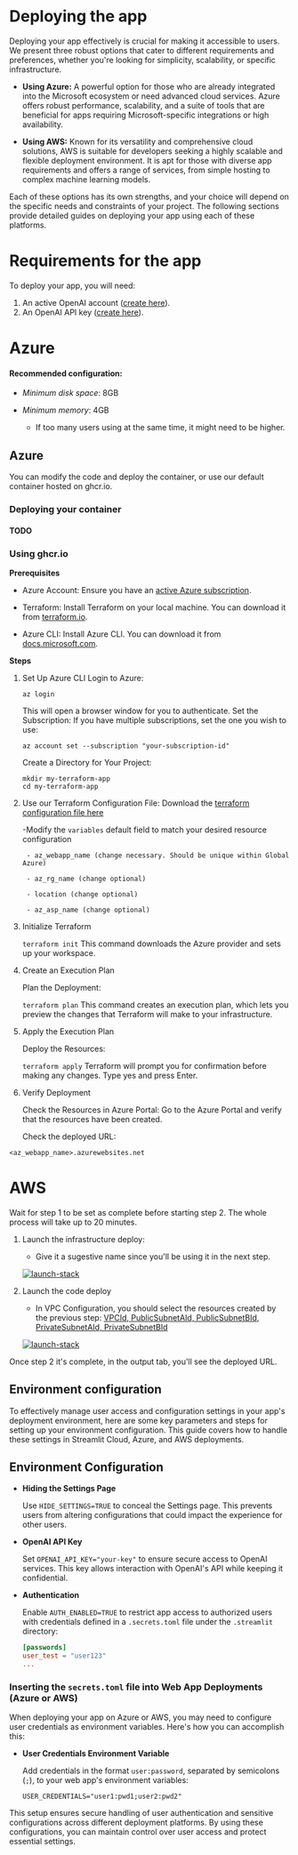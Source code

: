 # Deploying the app

Deploying your app effectively is crucial for making it accessible to users. We present three robust options that cater to different requirements and preferences, whether you're looking for simplicity, scalability, or specific infrastructure.

- **Using Azure:** A powerful option for those who are already integrated into the Microsoft ecosystem or need advanced cloud services. Azure offers robust performance, scalability, and a suite of tools that are beneficial for apps requiring Microsoft-specific integrations or high availability.

- **Using AWS:** Known for its versatility and comprehensive cloud solutions, AWS is suitable for developers seeking a highly scalable and flexible deployment environment. It is apt for those with diverse app requirements and offers a range of services, from simple hosting to complex machine learning models.

Each of these options has its own strengths, and your choice will depend on the specific needs and constraints of your project. The following sections provide detailed guides on deploying your app using each of these platforms.

# Requirements for the app

To deploy your app, you will need:

1. An active OpenAI account ([create here](https://platform.openai.com/login)).
2. An OpenAI API key ([create here](https://platform.openai.com/account/api-keys)).

# Azure

#### Recommended configuration:

- *Minimum disk space*: 8GB 

- *Minimum memory*: 4GB
    - If too many users using at the same time, it might need to be higher.

## Azure

You can modify the code and deploy the container, or use our default container hosted on ghcr.io.

### Deploying your container
#### TODO

### Using ghcr.io

**Prerequisites**

- Azure Account: Ensure you have an [active Azure subscription](https://azure.microsoft.com/en-us/pricing/purchase-options/azure-account?msockid=1e4bc940d7cf6738158eda91d616667e).

- Terraform: Install Terraform on your local machine. You can download it from [terraform.io](https://developer.hashicorp.com/terraform/install?product_intent=terraform).

- Azure CLI: Install Azure CLI. You can download it from [docs.microsoft.com](https://learn.microsoft.com/en-us/cli/azure/install-azure-cli).

**Steps**

1. Set Up Azure CLI
    Login to Azure:

    `az login` 

    This will open a browser window for you to authenticate.
    Set the Subscription:
    If you have multiple subscriptions, set the one you wish to use:

    `az account set --subscription "your-subscription-id"`

    Create a Directory for Your Project:

    ```
    mkdir my-terraform-app  
    cd my-terraform-app  
    ```
 
2. Use our Terraform Configuration File:
    Download the [terraform configuration file here](https://github.com/microsoft/intelligence-toolkit/blob/main/deploy/azure/main.tf)


    -Modify the `variables` default field to match your desired resource configuration

        - az_webapp_name (change necessary. Should be unique within Global Azure)

        - az_rg_name (change optional)

        - location (change optional)

        - az_asp_name (change optional)

3. Initialize Terraform


    `terraform init`
    This command downloads the Azure provider and sets up your workspace.

4. Create an Execution Plan
 
    Plan the Deployment:

    `terraform plan` 
    This command creates an execution plan, which lets you preview the changes that Terraform will make to your infrastructure.

5. Apply the Execution Plan

    Deploy the Resources:

    `terraform apply` 
    Terraform will prompt you for confirmation before making any changes. Type yes and press Enter.

6. Verify Deployment

    Check the Resources in Azure Portal:
    Go to the Azure Portal and verify that the resources have been created.

    Check the deployed URL:

`<az_webapp_name>.azurewebsites.net`

# AWS

Wait for step 1 to be set as complete before starting step 2. The whole process will take up to 20 minutes.

1. Launch the infrastructure deploy:

    - Give it a sugestive name since you'll be using it in the next step.

    [![launch-stack](https://s3.amazonaws.com/cloudformation-examples/cloudformation-launch-stack.png)](https://console.aws.amazon.com/cloudformation/home?region=us-east-1#/stacks/new?stackName=itk-infra-stack&templateURL=https://s3.us-east-1.amazonaws.com/cf-templates-19n482mly1fba-us-east-1/2024-10-07T124926.165Z3xc-infrastructure.yaml)

2. Launch the code deploy
    - In VPC Configuration, you should select the resources created by the previous step: <u>VPCId, PublicSubnetAId, PublicSubnetBId, PrivateSubnetAId, PrivateSubnetBId</u>

    [![launch-stack](https://s3.amazonaws.com/cloudformation-examples/cloudformation-launch-stack.png)](https://console.aws.amazon.com/cloudformation/home?region=us-east-1#/stacks/new?stackName=itk-code-stack&templateURL=https://s3.us-east-1.amazonaws.com/cf-templates-19n482mly1fba-us-east-1/2024-10-07T125858.730Zlsu-2-development.yaml)


Once step 2 it's complete, in the output tab, you'll see the deployed URL.

## Environment configuration

To effectively manage user access and configuration settings in your app's deployment environment, here are some key parameters and steps for setting up your environment configuration. This guide covers how to handle these settings in Streamlit Cloud, Azure, and AWS deployments.

## Environment Configuration

- **Hiding the Settings Page**

  Use `HIDE_SETTINGS=TRUE` to conceal the Settings page. This prevents users from altering configurations that could impact the experience for other users.

- **OpenAI API Key**

  Set `OPENAI_API_KEY="your-key"` to ensure secure access to OpenAI services. This key allows interaction with OpenAI's API while keeping it confidential.

- **Authentication**

  Enable `AUTH_ENABLED=TRUE` to restrict app access to authorized users with credentials defined in a `.secrets.toml` file under the `.streamlit` directory:

  ```toml
  [passwords]
  user_test = "user123"
  ...
  ```

### Inserting the `secrets.toml` file into Web App Deployments (Azure or AWS)

When deploying your app on Azure or AWS, you may need to configure user credentials as environment variables. Here's how you can accomplish this:

- **User Credentials Environment Variable**

  Add credentials in the format `user:password`, separated by semicolons (`;`), to your web app's environment variables:

  ```plaintext
  USER_CREDENTIALS="user1:pwd1;user2:pwd2"
  ```

This setup ensures secure handling of user authentication and sensitive configurations across different deployment platforms. By using these configurations, you can maintain control over user access and protect essential settings.



